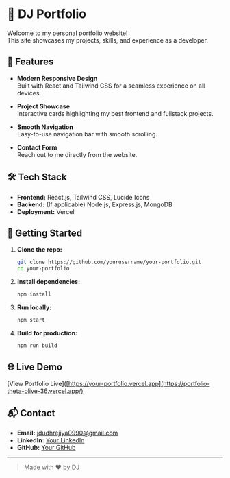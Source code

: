 # 🚀 DJ Portfolio

Welcome to my personal portfolio website!  
This site showcases my projects, skills, and experience as a developer.

## 🌟 Features

- **Modern Responsive Design**  
  Built with React and Tailwind CSS for a seamless experience on all devices.

- **Project Showcase**  
  Interactive cards highlighting my best frontend and fullstack projects.

- **Smooth Navigation**  
  Easy-to-use navigation bar with smooth scrolling.

- **Contact Form**  
  Reach out to me directly from the website.

## 🛠️ Tech Stack

- **Frontend:** React.js, Tailwind CSS, Lucide Icons
- **Backend:** (If applicable) Node.js, Express.js, MongoDB
- **Deployment:** Vercel

## 🚧 Getting Started

1. **Clone the repo:**
   ```bash
   git clone https://github.com/yourusername/your-portfolio.git
   cd your-portfolio
   ```

2. **Install dependencies:**
   ```bash
   npm install
   ```

3. **Run locally:**
   ```bash
   npm start
   ```

4. **Build for production:**
   ```bash
   npm run build
   ```

## 🌐 Live Demo

[View Portfolio Live]([https://your-portfolio.vercel.app](https://portfolio-theta-olive-36.vercel.app/)

## 📬 Contact
- **Email:** [jdudhrejiya0990@gmail.com](jdudhrejiya0990@gmail.com)
- **LinkedIn:** [Your LinkedIn](https://linkedin.com/in/jdudhrejiya090)
- **GitHub:** [Your GitHub](https://github.com/Jay09990)

---

> Made with ❤️ by DJ
